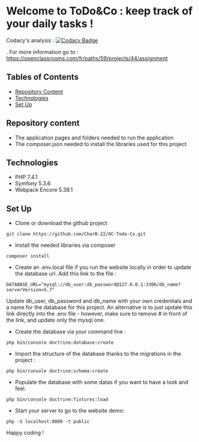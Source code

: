 # Welcome to ToDo&Co : keep track of your daily tasks !


Codacy's analysis : [![Codacy Badge](https://app.codacy.com/project/badge/Grade/94ca4af2b6774c28970281223375c741)](https://www.codacy.com/gh/CharB-22/OC-Todo-Co/dashboard?utm_source=github.com&amp;utm_medium=referral&amp;utm_content=CharB-22/OC-Todo-Co&amp;utm_campaign=Badge_Grade)

. For more information go to : https://openclassrooms.com/fr/paths/59/projects/44/assignment

## Tables of Contents
  * [Repository Content](#repository-content)
  * [Technologies](#technologies)
  * [Set Up](#set-up)

## Repository content
  * The application pages and folders needed to run the application
  * The composer.json needed to install the libraries used for this project

## Technologies
  * PHP 7.4.1
  * Symfony 5.3.6
  * Webpack Encore 5.38.1

## Set Up
  * Clone or download the github project
  ```
  git clone https://github.com/CharB-22/OC-Todo-Co.git
  ```
  * Install the needed libraries via composer
  ```
  composer install
  ```
  * Create an .env.local file if you run the website locally in order to update the database url. Add this link to the file :
  ```
  DATABASE_URL="mysql://db_user:db_password@127.0.0.1:3306/db_name?serverVersion=5.7"
  ```
  Update db_user, db_password and db_name with your own credentials and a name for the database for this project.
  An alternative is to just update this link directly into the .env file - however, make sure to remove # in front of the link, and update only the mysql one.

  * Create the database via your command line :
  ```
  php bin/console doctrine:database:create
  ```
  * Import the structure of the database thanks to the migrations in the project :
  ```
  php bin/console doctrine:schema:create
  ```
  * Populate the database with some datas if you want to have a look and feel.
  ```
  php bin/console doctrine:fixtures:load
  ```
  * Start your server to go to the website demo:
  ```
  php -S localhost:8000 -t public
  ```
  
Happy coding !
